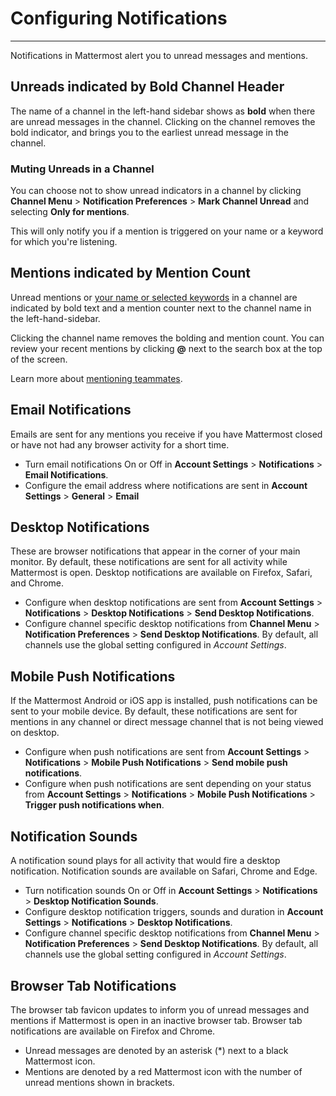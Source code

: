 # Configuring Notifications
_____
Notifications in Mattermost alert you to unread messages and mentions.

## Unreads indicated by Bold Channel Header   
  
The name of a channel in the left-hand sidebar shows as **bold** when there are unread messages in the channel. Clicking on the channel removes the bold indicator, and brings you to the earliest unread message in the channel. 

### Muting Unreads in a Channel 

You can choose not to show unread indicators in a channel by clicking **Channel Menu** > **Notification Preferences** > **Mark Channel Unread** and selecting **Only for mentions**. 

This will only notify you if a mention is triggered on your name or a keyword for which you're listening. 

## Mentions indicated by Mention Count 
  
Unread mentions or [your name or selected keywords](https://docs.mattermost.com/help/settings/account-settings.html#words-that-trigger-mentions) in a channel are indicated by bold text and a mention counter next to the channel name in the left-hand-sidebar. 

Clicking the channel name removes the bolding and mention count. You can review your recent mentions by clicking **@** next to the search box at the top of the screen. 

Learn more about [mentioning teammates](http://docs.mattermost.com/help/messaging/mentioning-teammates.html).

## Email Notifications
Emails are sent for any mentions you receive if you have Mattermost closed or have not had any browser activity for a short time.

- Turn email notifications On or Off in **Account Settings** > **Notifications** > **Email Notifications**.
- Configure the email address where notifications are sent in **Account Settings** > **General** > **Email** 

## Desktop Notifications
These are browser notifications that appear in the corner of your main monitor. By default, these notifications are sent for all activity while Mattermost is open. Desktop notifications are available on Firefox, Safari, and Chrome.

- Configure when desktop notifications are sent from **Account Settings** > **Notifications** > **Desktop Notifications** > **Send Desktop Notifications**.
- Configure channel specific desktop notifications from **Channel Menu** > **Notification Preferences** > **Send Desktop Notifications**. By default, all channels use the global setting configured in *Account Settings*.

## Mobile Push Notifications
If the Mattermost Android or iOS app is installed, push notifications can be sent to your mobile device. By default, these notifications are sent for mentions in any channel or direct message channel that is not being viewed on desktop.

- Configure when push notifications are sent from **Account Settings** > **Notifications** > **Mobile Push Notifications** > **Send mobile push notifications**.
- Configure when push notifications are sent depending on your status from **Account Settings** > **Notifications** > **Mobile Push Notifications** > **Trigger push notifications when**.

## Notification Sounds
A notification sound plays for all activity that would fire a desktop notification. Notification sounds are available on Safari, Chrome and Edge.

- Turn notification sounds On or Off in **Account Settings** > **Notifications** > **Desktop Notification Sounds**. 
- Configure desktop notification triggers, sounds and duration in **Account Settings** > **Notifications** > **Desktop Notifications**.
- Configure channel specific desktop notifications from **Channel Menu** > **Notification Preferences** > **Send Desktop Notifications**. By default, all channels use the global setting configured in *Account Settings*.

## Browser Tab Notifications
The browser tab favicon updates to inform you of unread messages and mentions if Mattermost is open in an inactive browser tab. Browser tab notifications are available on Firefox and Chrome.

- Unread messages are denoted by an asterisk (*) next to a black Mattermost icon.
- Mentions are denoted by a red Mattermost icon with the number of unread mentions shown in brackets.
